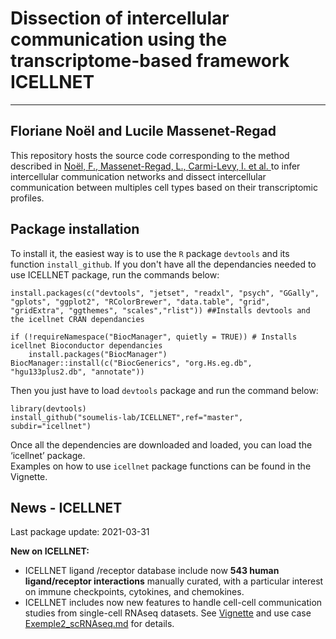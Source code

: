 # Dissection of intercellular communication using the transcriptome-based framework ICELLNET
---
Floriane Noël and Lucile Massenet-Regad 
---

This repository hosts the source code corresponding to the method described in [Noël, F., Massenet-Regad, L., Carmi-Levy, I. et al. ](https://www.nature.com/articles/s41467-021-21244-x) to infer intercellular communication networks and dissect intercellular communication between multiples cell types based on their transcriptomic profiles.

## Package installation

To install it, the easiest way is to use the `R` package `devtools` and its function `install_github`. If you don't have all the dependancies needed to use ICELLNET package, run the commands below:  

    install.packages(c("devtools", "jetset", "readxl", "psych", "GGally", "gplots", "ggplot2", "RColorBrewer", "data.table", "grid", "gridExtra", "ggthemes", "scales","rlist")) ##Installs devtools and the icellnet CRAN dependancies

    if (!requireNamespace("BiocManager", quietly = TRUE)) # Installs icellnet Bioconductor dependancies 
        install.packages("BiocManager")
    BiocManager::install(c("BiocGenerics", "org.Hs.eg.db", "hgu133plus2.db", "annotate"))
    
Then you just have to load `devtools` package and run the command below:

    library(devtools)
    install_github("soumelis-lab/ICELLNET",ref="master", subdir="icellnet")

Once all the dependencies are downloaded and loaded, you can load the ‘icellnet’ package.    
Examples on how to use `icellnet` package functions can be found in the Vignette.

## News - ICELLNET
Last package update: 2021-03-31

**New on ICELLNET:**
- ICELLNET ligand /receptor database include now **543 human ligand/receptor interactions** manually curated, with a particular interest on immune checkpoints, cytokines, and chemokines.
- ICELLNET includes now new features to handle cell-cell communication studies from single-cell RNAseq datasets. See [Vignette](https://github.com/soumelis-lab/ICELLNET/blob/master/Vignette.md) and use case [Exemple2_scRNAseq.md](https://github.com/soumelis-lab/ICELLNET/blob/master/Exemple2_scRNAseq.md) for details.



